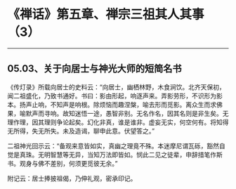 # 《禅话》第五章、禅宗三祖其人其事（3）

------

## 05.03、关于向居士与神光大师的短简名书

《传灯录》所载向居士的史料云：“向居士，幽栖林野，木食涧饮。北齐天保初，闻二祖盛化，乃致书通好。书曰：影由形起，响逐声来。弄影劳形，不识形为影本。扬声止响，不知声是响根。除烦恼而趣涅槃，喻去形而觅影。离众生而求佛果，喻默声而寻响。故知迷悟一途，愚智非别。无名作名，因其名则是非生矣。无理作理，因其理则争论起矣。幻化非真，谁是谁非。虚妄无实，何空何有。将知得无所得，失无所失。未及造谒，聊申此意。伏望答之。”

二祖神光回示云：“备观来意皆如实，真幽之理竟不殊。本迷摩尼谓瓦砾，豁然自觉是真珠。无明智慧等无异，当知万法即皆如。悯此二见之徒辈，申辞措笔作斯书。观身与佛不差别，何须更觅彼无余。”

附记云：居士捧披祖偈，乃伸礼观，密承印记。

